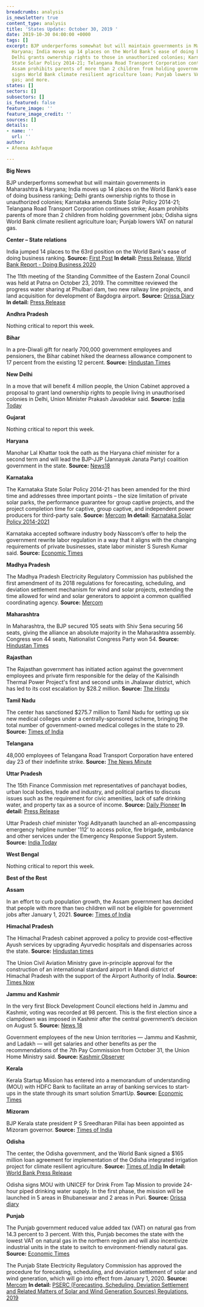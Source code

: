 ```yaml
---
breadcrumbs: analysis
is_newsletter: true
content_type: analysis
title: 'States Update: October 30, 2019 '
date: 2019-10-30 04:00:00 +0000
tags: []
excerpt: BJP underperforms somewhat but will maintain governments in Maharashtra &
  Haryana; India moves up 14 places on the World Bank’s ease of doing business ranking;
  Delhi grants ownership rights to those in unauthorized colonies; Karnataka amends
  State Solar Policy 2014-21; Telangana Road Transport Corporation continues strike;
  Assam prohibits parents of more than 2 children from holding government jobs; Odisha
  signs World Bank climate resilient agriculture loan; Punjab lowers VAT on natural
  gas; and more.
states: []
sectors: []
subsectors: []
is_featured: false
feature_image: ''
feature_image_credit: ''
sources: []
details:
- name: ''
  url: ''
author:
- Afeena Ashfaque

---
```

**Big News**

BJP underperforms somewhat but will maintain governments in Maharashtra & Haryana; India moves up 14 places on the World Bank’s ease of doing business ranking; Delhi grants ownership rights to those in unauthorized colonies; Karnataka amends State Solar Policy 2014-21; Telangana Road Transport Corporation continues strike; Assam prohibits parents of more than 2 children from holding government jobs; Odisha signs World Bank climate resilient agriculture loan; Punjab lowers VAT on natural gas.

**Center – State relations**

India jumped 14 places to the 63rd position on the World Bank's ease of doing business ranking. **Source:** [First Post](https://www.firstpost.com/business/india-ranks-63-in-world-banks-ease-of-doing-business-improvement-is-outcome-of-narendra-modi-govts-reforms-says-corporate-india-7548751.html) **In detail:** [Press Release](https://pib.gov.in/newsite/PrintRelease.aspx?relid=193994), [World Bank Report - Doing Business 2020](https://openknowledge.worldbank.org/bitstream/handle/10986/32436/9781464814402.pdf)

The 11th meeting of the Standing Committee of the Eastern Zonal Council was held at Patna on October 23, 2019. The committee reviewed the progress water sharing at Phulbari dam, two new railway line projects, and land acquisition for development of Bagdogra airport. **Source:** [Orissa Diary](https://orissadiary.com/11th-meeting-standing-committee-eastern-zonal-council-held-october-23-2019-patna/) **In detail:** [Press Release](https://pib.gov.in/newsite/PrintRelease.aspx?relid=193977)

**Andhra Pradesh**

Nothing critical to report this week.

**Bihar**

In a pre-Diwali gift for nearly 700,000 government employees and pensioners, the Bihar cabinet hiked the dearness allowance component to 17 percent from the existing 12 percent. **Source:** [Hindustan Times](https://www.hindustantimes.com/patna/5-da-hike-for-bihar-govt-staff-pensioners/story-WEL1CadmiGUr53QNoURIDM.html)

**New Delhi**

In a move that will benefit 4 million people, the Union Cabinet approved a proposal to grant land ownership rights to people living in unauthorised colonies in Delhi, Union Minister Prakash Javadekar said. **Source:** [India Today](https://www.indiatoday.in/india/story/delhi-centre-regularises-ownership-rights-people-unauthorised-colonies-1612305-2019-10-23)

**Gujarat**

Nothing critical to report this week.

**Haryana**

Manohar Lal Khattar took the oath as the Haryana chief minister for a second term and will lead the BJP-JJP (Jannayak Janata Party) coalition government in the state. **Source:** [News18](https://www.news18.com/news/politics/manohar-lal-khattar-takes-oath-as-haryana-cm-for-2nd-term-with-dushyant-chautala-as-deputy-2363991.html)

**Karnataka**

The Karnataka State Solar Policy 2014-21 has been amended for the third time and addresses three important points – the size limitation of private solar parks, the performance guarantee for group captive projects, and the project completion time for captive, group captive, and independent power producers for third-party sale. **Source:** [Mercom](https://mercomindia.com/karnataka-solar-policy-amended/) **In detail:** [Karnataka Solar Policy 2014-2021](https://kredlinfo.in/solargrid/Solar%20Policy%202014-2021.pdf)

Karnataka accepted software industry body Nasscom’s offer to help the government rewrite labor regulation in a way that it aligns with the changing requirements of private businesses, state labor minister S Suresh Kumar said. **Source:** [Economic Times](https://economictimes.indiatimes.com/tech/ites/nasscom-to-help-karnataka-to-rewrite-labour-regulation/articleshow/71700600.cms)

**Madhya Pradesh**

The Madhya Pradesh Electricity Regulatory Commission has published the first amendment of its 2018 regulations for forecasting, scheduling, and deviation settlement mechanism for wind and solar projects, extending the time allowed for wind and solar generators to appoint a common qualified coordinating agency. **Source:** [Mercom](https://mercomindia.com/madhya-pradesh-solar-wind-generators-qca/)

**Maharashtra**

In Maharashtra, the BJP secured 105 seats with Shiv Sena securing 56 seats, giving the alliance an absolute majority in the Maharashtra assembly. Congress won 44 seats, Nationalist Congress Party won 54. **Source:** [Hindustan Times](https://economictimes.indiatimes.com/news/elections/lok-sabha/maharashtra/maharashtra-2019-assembly-election-result-highlights/articleshow/71732960.cms)

**Rajasthan**

The Rajasthan government has initiated action against the government employees and private firm responsible for the delay of the Kalisindh Thermal Power Project's first and second units in Jhalawar district, which has led to its cost escalation by $28.2 million. **Source:** [The Hindu](https://www.thehindu.com/news/national/other-states/action-initiated-over-delay-cost-escalation-of-power-project/article29779952.ece)

**Tamil Nadu**

The center has sanctioned $275.7 million to Tamil Nadu for setting up six new medical colleges under a centrally-sponsored scheme, bringing the total number of government-owned medical colleges in the state to 29. **Source:** [Times of India](https://timesofindia.indiatimes.com/city/chennai/centre-sanctions-rs-1950-crore-for-6-new-tamil-nadu-medical-colleges/articleshowprint/71730766.cms)

**Telangana**

48,000 employees of Telangana Road Transport Corporation have entered day 23 of their indefinite strike. **Source:** [The News Minute](https://www.thenewsminute.com/article/dark-diwali-telangana-rtc-employees-strike-enters-23rd-day-111299)

**Uttar Pradesh**

The 15th Finance Commission met representatives of panchayat bodies, urban local bodies, trade and industry, and political parties to discuss issues such as the requirement for civic amenities, lack of safe drinking water, and property tax as a source of income. **Source:** [Daily Pioneer](https://www.dailypioneer.com/2019/state-editions/finance-commission-holds-meetings-in-lko.html) **In detail:** [Press Release](https://pib.gov.in/newsite/PrintRelease.aspx?relid=193930)

Uttar Pradesh chief minister Yogi Adityanath launched an all-encompassing emergency helpline number '112' to access police, fire brigade, ambulance and other services under the Emergency Response Support System. **Source:** [India Today](https://www.indiatoday.in/india/story/up-cm-yogi-adityanath-emergency-helpline-112-1613142-2019-10-26)

**West Bengal**

Nothing critical to report this week.

**Best of the Rest**

**Assam**

In an effort to curb population growth, the Assam government has decided that people with more than two children will not be eligible for government jobs after January 1, 2021. **Source:** [Times of India](https://timesofindia.indiatimes.com/city/guwahati/assam-to-implement-two-child-norm-for-government-jobs-from-2021/articleshowprint/71715585.cms)

**Himachal Pradesh**

The Himachal Pradesh cabinet approved a policy to provide cost-effective Ayush services by upgrading Ayurvedic hospitals and dispensaries across the state. **Source:** [Hindustan times](https://www.hindustantimes.com/india-news/hp-cabinet-meet-policies-to-promote-ayurveda-it-tourism-get-govt-nod/story-EXjvOFAyRp2zSsfYtyZbQJ.html)

The Union Civil Aviation Ministry gave in-principle approval for the construction of an international standard airport in Mandi district of Himachal Pradesh with the support of the Airport Authority of India. **Source:** [Times Now](https://www.timesnownews.com/business-economy/economy/article/himachal-pradesh-gets-approval-for-international-standard-airport/507689)

**Jammu and Kashmir**

In the very first Block Development Council elections held in Jammu and Kashmir, voting was recorded at 98 percent. This is the first election since a clampdown was imposed in Kashmir after the central government’s decision on August 5. **Source:** [News 18](https://www.news18.com/news/politics/more-than-98-voting-recorded-in-jammu-and-kashmirs-first-block-development-council-polls-2361597.html)

Government employees of the new Union territories — Jammu and Kashmir, and Ladakh — will get salaries and other benefits as per the recommendations of the 7th Pay Commission from October 31, the Union Home Ministry said. **Source:** [Kashmir Observer](https://kashmirobserver.net/2019/10/22/govt-employees-of-uts-of-jkladakh-to-get-7th-cpc-allowances-from-31-oct/)

**Kerala**

Kerala Startup Mission has entered into a memorandum of understanding (MOU) with HDFC Bank to facilitate an array of banking services to start-ups in the state through its smart solution SmartUp. **Source:** [Economic Times](https://economictimes.indiatimes.com/small-biz/startups/newsbuzz/ksum-ties-up-with-hdfc-bank-for-enabling-market-access-to-startups/articleshow/71754890.cms)

**Mizoram**

BJP Kerala state president P S Sreedharan Pillai has been appointed as Mizoram governor. **Source:** [Times of India](https://timesofindia.indiatimes.com/india/p-s-sreedharan-pillai-is-new-mizoram-governor/articleshowprint/71766540.cms)

**Odisha**

The center, the Odisha government, and the World Bank signed a $165 million loan agreement for implementation of the Odisha integrated irrigation project for climate resilient agriculture. **Source:** [Times of India](https://timesofindia.indiatimes.com/city/bhubaneswar/new-world-bank-project-to-support-climate-resilient-agriculture-in-odisha/articleshow/71755224.cms) **In detail:** [World Bank Press Release](https://www.worldbank.org/en/news/press-release/2019/10/24/world-bank-support-climate-resilient-agriculture-odisha-smallholder-farmers)

Odisha signs MOU with UNICEF for Drink From Tap Mission to provide 24-hour piped drinking water supply. In the first phase, the mission will be launched in 5 areas in Bhubaneswar and 2 areas in Puri. **Source:** [Orissa diary](https://orissadiary.com/odisha-signs-mou-unicef-drink-tap-mission/)

**Punjab**

The Punjab government reduced value added tax (VAT) on natural gas from 14.3 percent to 3 percent. With this, Punjab becomes the state with the lowest VAT on natural gas in the northern region and will also incentivize industrial units in the state to switch to environment-friendly natural gas. **Source:** [Economic Times](https://energy.economictimes.indiatimes.com/news/oil-and-gas/punjab-govt-reduces-vat-on-natural-gas-to-3-pc/71769221)

The Punjab State Electricity Regulatory Commission has approved the procedure for forecasting, scheduling, and deviation settlement of solar and wind generation, which will go into effect from January 1, 2020. **Source:** [Mercom](https://mercomindia.com/punjab-solar-wind-deviation-jan-2020/) **In detail:** [PSERC (Forecasting, Scheduling, Deviation Settlement and Related Matters of Solar and Wind Generation Sources) Regulations, 2019](https://www.pserc.gov.in/pages/notification-no-135.pdf)
